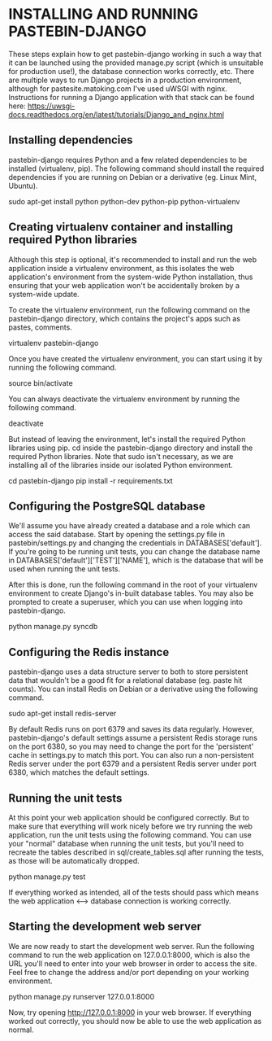 INSTALLING AND RUNNING PASTEBIN-DJANGO
===
These steps explain how to get pastebin-django working in such a way that it can be launched using the provided manage.py script (which is unsuitable for production use!), the database connection works correctly, etc. There are multiple ways to run Django projects in a production environment, although for pastesite.matoking.com I've used uWSGI with nginx. Instructions for running a Django application with that stack can be found here:
https://uwsgi-docs.readthedocs.org/en/latest/tutorials/Django_and_nginx.html


Installing dependencies
--
pastebin-django requires Python and a few related dependencies to be installed (virtualenv, pip). The following command should install the required dependencies if you are running on Debian or a derivative (eg. Linux Mint, Ubuntu).

sudo apt-get install python python-dev python-pip python-virtualenv

Creating virtualenv container and installing required Python libraries
--
Although this step is optional, it's recommended to install and run the web application inside a virtualenv environment, as this isolates the web application's environment from the system-wide Python installation, thus ensuring that your web application won't be accidentally broken by a system-wide update.

To create the virtualenv environment, run the following command on the pastebin-django directory, which contains the project's apps such as pastes, comments.

virtualenv pastebin-django

Once you have created the virtualenv environment, you can start using it by running the following command.

source bin/activate

You can always deactivate the virtualenv environment by running the following command.

deactivate

But instead of leaving the environment, let's install the required Python libraries using pip. cd inside the pastebin-django directory and install the required Python libraries. Note that sudo isn't necessary, as we are installing all of the libraries inside our isolated Python environment.

cd pastebin-django
pip install -r requirements.txt

Configuring the PostgreSQL database
--
We'll assume you have already created a database and a role which can access the said database. Start by opening the settings.py file in pastebin/settings.py and changing the credentials in DATABASES['default']. If you're going to be running unit tests, you can change the database name in DATABASES['default']['TEST']['NAME'], which is the database that will be used when running the unit tests.

After this is done, run the following command in the root of your virtualenv environment to create Django's in-built database tables. You may also be prompted to create a superuser, which you can use when logging into pastebin-django.

python manage.py syncdb

Configuring the Redis instance
--
pastebin-django uses a data structure server to both to store persistent data that wouldn't be a good fit for a relational database (eg. paste hit counts). You can install Redis on Debian or a derivative using the following command.

sudo apt-get install redis-server

By default Redis runs on port 6379 and saves its data regularly. However, pastebin-django's default settings assume a persistent Redis storage runs on the port 6380, so you may need to change the port for the 'persistent' cache in settings.py to match this port. You can also run a non-persistent Redis server under the port 6379 and a persistent Redis server under port 6380, which matches the default settings. 

Running the unit tests
--
At this point your web application should be configured correctly. But to make sure that everything will work nicely before we try running the web application, run the unit tests using the following command. You can use your "normal" database when running the unit tests, but you'll need to recreate the tables described in sql/create_tables.sql after running the tests, as those will be automatically dropped.

python manage.py test

If everything worked as intended, all of the tests should pass which means the web application <--> database connection is working correctly.

Starting the development web server
--
We are now ready to start the development web server. Run the following command to run the web application on 127.0.0.1:8000, which is also the URL you'll need to enter into your web browser in order to access the site. Feel free to change the address and/or port depending on your working environment.

python manage.py runserver 127.0.0.1:8000

Now, try opening http://127.0.0.1:8000 in your web browser. If everything worked out correctly, you should now be able to use the web application as normal.
